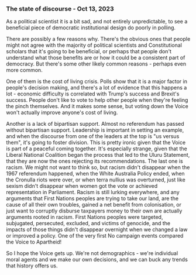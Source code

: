 ### The state of discourse - Oct 13, 2023

As a political scientist it is a bit sad, and not entirely unpredictable, to see a beneficial piece of democratic institutional design do poorly in polling.

There are possibly a few reasons why.  There's the obvious ones that people might not agree with the majority of political scientists and Constitutional scholars that it's going to be beneficial, or perhaps that people don't understand what those benefits are or how it could be a consistent part of democracy.
But there's some other likely common reasons - perhaps even more common.

One of them is the cost of living crisis.  Polls show that it is a major factor in people's decision making, and there's a lot of evidence that this happens a lot - economic difficulty is correlated with Trump's success and Brexit's success.  People don't like to vote to help other people when they're feeling the pinch themselves.  And it makes some sense, but voting down the Voice won't actually improve anyone's cost of living.

Another is a lack of bipartisan support.  Almost no referendum has passed without bipartisan support.  Leadership is important in setting an example, and when the discourse from one of the leaders at the top is "us versus them", it's going to foster division.  This is pretty ironic given that the Voice is part of a peaceful coming together. It's especially strange, given that the Liberal National Coalition began the process that led to the Uluru Statement, that they are now the ones rejecting its recommendations.
The last one is racism.  We might not want to think so, but racism didn't disappear when the 1967 referendum happened, when the White Australia Policy ended, when the Cronulla riots were over, or when terra nullius was overturned, just like sexism didn't disappear when women got the vote or achieved representation in Parliament.  Racism is still lurking everywhere, and any arguments that First Nations peoples are trying to take our land, are the cause of all their own troubles, gained a net benefit from colonisation, or just want to corruptly disburse taxpayers money to their own are actually arguments rooted in racism.  First Nations peoples were targeted, subjugated, persecuted, excluded, and victims of genocide, and the impacts of those things didn't disappear overnight when we changed a law or improved a policy.  One of the very first No campaign events compared the Voice to Apartheid!

So I hope the Voice gets up.  We're not demographics - we're individual moral agents and we make our own decisions, and we can buck any trends that history offers us.